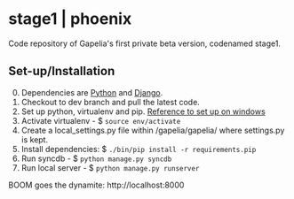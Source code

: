stage1 | phoenix
======

Code repository of Gapelia's first private beta version, codenamed stage1.

## Set-up/Installation

0. Dependencies are [Python](http://www.python.org) and [Django](https://www.djangoproject.com).
1. Checkout to dev branch and pull the latest code.
2. Set up python, virtualenv and pip. [Reference to set up on windows](http://www.tylerbutler.com/2012/05/how-to-install-python-pip-and-virtualenv-on-windows-with-powershell)
3. Activate virtualenv - $ `source env/activate`
4. Create a local_settings.py file within /gapelia/gapelia/ where settings.py is kept.
5. Install dependencies: $ `./bin/pip install -r requirements.pip`
6. Run syncdb - $ `python manage.py syncdb`
7. Run local server - $ `python manage.py runserver`

BOOM goes the dynamite: http://localhost:8000
